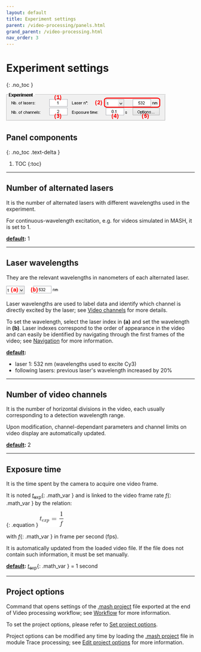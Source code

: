```yaml
---
layout: default
title: Experiment settings
parent: /video-processing/panels.html
grand_parent: /video-processing.html
nav_order: 3
---
```


# Experiment settings
{: .no_toc }

<a href="../../assets/images/gui/VP-panel-expset.png"><img src="../../assets/images/gui/VP-panel-expset.png" style="max-width: 426px;"/></a>

## Panel components
{: .no_toc .text-delta }

1. TOC
{:toc}

---

## Number of alternated lasers

It is the number of alternated lasers with different wavelengths used in the experiment. 

For continuous-wavelength excitation, e.g. for videos simulated in MASH, it is set to 1.

**<u>default</u>:** 1

---

## Laser wavelengths

They are the relevant wavelengths in nanometers of each alternated laser. 

<a href="../../assets/images/gui/VP-panel-expset-laser.png"><img src="../../assets/images/gui/VP-panel-expset-laser.png" style="max-width: 138px;"/></a>

Laser wavelengths are used to label data and identify which channel is directly excited by the laser; see 
[Video channels](../functionalities/set-project-options.html#video-channels) for more details.

To set the wavelength, select the laser index in **(a)** and set the wavelength in **(b)**. 
Laser indexes correspond to the order of appearance in the video and can easily be identified by navigating through the first frames of the video; see 
[Navigation](area-visualization.html#navigation) for more information.

**<u>default</u>:** 
* laser 1: 532 nm (wavelengths used to excite Cy3)
* following lasers: previous laser's wavelength increased by 20%

---

## Number of video channels

It is the number of horizontal divisions in the video, each usually corresponding to a detection wavelength range.

Upon modification, channel-dependant parameters and channel limits on video display are automatically updated.

**<u>default</u>:** 2

---

## Exposure time

It is the time spent by the camera to acquire one video frame.

It is noted 
[*t*<sub>exp</sub>](){: .math_var } and is linked to the video frame rate 
[*f*](){: .math_var } by the relation:

{: .equation }
<img src="../../assets/images/equations/VP-eq-exp-time.gif" alt="t_{exp} = \frac{1}{f}">

<!--
{: .equation }
*t*<sub>exp</sub> = 1 / *f*
-->

with 
[*f*](){: .math_var } in frame per second (fps).

It is automatically updated from the loaded video file. 
If the file does not contain such information, it must be set manually.

**<u>default</u>:** [*t*<sub>exp</sub>](){: .math_var } = 1 second

---

## Project options

Command that opens settings of the 
[.mash project](../../output-files/mash-mash-project.html) file exported at the end of Video processing workflow; see 
[Workflow](../workflow.html) for more information.

To set the project options, please refer to 
[Set project options](../functionalities/set-project-options.html).

Project options can be modified any time by loading the [.mash project](../../output-files/mash-mash-project.html) file in module Trace processing; see 
[Edit project options](../../trace-processing/panels/area-project-management.html#edit-project-options) for more information.


